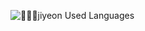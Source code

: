 <!--![😈jiyeon’s GitHub stats](https://github-readme-stats.vercel.app/api?username=ji-yeon224&show_icons=true&theme=rose_pine)-->

![👩🏻‍💻jiyeon Used Languages](https://github-readme-stats.vercel.app/api/top-langs/?username=ji-yeon224&layout=compact&theme=darcula)
<!--<div align="center">![jiyeon’s GitHub stats](https://github-readme-stats.vercel.app/api?username=ji-yeon224&show_icons=true&theme=rose_pine)</div>
<!--
**ji-yeon224/ji-yeon224** is a ✨ _special_ ✨ repository because its `README.md` (this file) appears on your GitHub profile.

Here are some ideas to get you started:

- 🔭 I’m currently working on ...
- 🌱 I’m currently learning ...
- 👯 I’m looking to collaborate on ...
- 🤔 I’m looking for help with ...
- 💬 Ask me about ...
- 📫 How to reach me: ...
- 😄 Pronouns: ...
- ⚡ Fun fact: ...
-->
